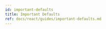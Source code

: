 ```yaml
---
id: important-defaults
title: Important Defaults
ref: docs/react/guides/important-defaults.md
---
```


[//]: # 'Materials'
[//]: # 'Materials'
